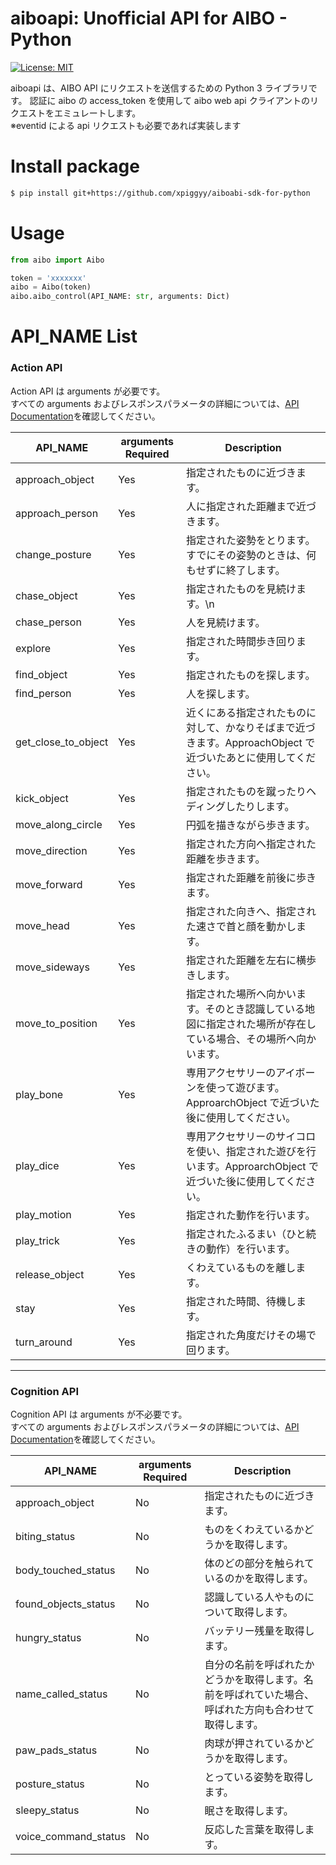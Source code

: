 # aiboapi: Unofficial API for AIBO - Python

[![License: MIT](https://img.shields.io/badge/License-MIT-green.svg)](https://opensource.org/licenses/MIT)

aiboapi は、AIBO API にリクエストを送信するための Python 3 ライブラリです。 認証に aibo の access_token を使用して aibo web api クライアントのリクエストをエミュレートします。<br>
※eventid による api リクエストも必要であれば実装します

# Install package

```sh
$ pip install git+https://github.com/xpiggyy/aiboabi-sdk-for-python
```

# Usage

```py
from aibo import Aibo

token = 'xxxxxxx'
aibo = Aibo(token)
aibo.aibo_control(API_NAME: str, arguments: Dict)
```

# API_NAME List

### Action API

Action API は arguments が必要です。<br>
すべての arguments およびレスポンスパラメータの詳細については、[API Documentation](https://developer.aibo.com/jp/docs#action-api)を確認してください。<br>

| API_NAME            | arguments Required | Description                                                                                                    |
| ------------------- | ------------------ | -------------------------------------------------------------------------------------------------------------- |
| approach_object     | Yes                | 指定されたものに近づきます。                                                                                   |
| approach_person     | Yes                | 人に指定された距離まで近づきます。                                                                             |
| change_posture      | Yes                | 指定された姿勢をとります。すでにその姿勢のときは、何もせずに終了します。                                       |
| chase_object        | Yes                | 指定されたものを見続けます。\n                                                                                 |
| chase_person        | Yes                | 人を見続けます。                                                                                               |
| explore             | Yes                | 指定された時間歩き回ります。                                                                                   |
| find_object         | Yes                | 指定されたものを探します。                                                                                     |
| find_person         | Yes                | 人を探します。                                                                                                 |
| get_close_to_object | Yes                | 近くにある指定されたものに対して、かなりそばまで近づきます。ApproachObject で近づいたあとに使用してください。  |
| kick_object         | Yes                | 指定されたものを蹴ったりヘディングしたりします。                                                               |
| move_along_circle   | Yes                | 円弧を描きながら歩きます。                                                                                     |
| move_direction      | Yes                | 指定された方向へ指定された距離を歩きます。                                                                     |
| move_forward        | Yes                | 指定された距離を前後に歩きます。                                                                               |
| move_head           | Yes                | 指定された向きへ、指定された速さで首と顔を動かします。                                                         |
| move_sideways       | Yes                | 指定された距離を左右に横歩きします。                                                                           |
| move_to_position    | Yes                | 指定された場所へ向かいます。そのとき認識している地図に指定された場所が存在している場合、その場所へ向かいます。 |
| play_bone           | Yes                | 専用アクセサリーのアイボーンを使って遊びます。ApproarchObject で近づいた後に使用してください。                 |
| play_dice           | Yes                | 専用アクセサリーのサイコロを使い、指定された遊びを行います。ApproarchObject で近づいた後に使用してください。   |
| play_motion         | Yes                | 指定された動作を行います。                                                                                     |
| play_trick          | Yes                | 指定されたふるまい（ひと続きの動作）を行います。                                                               |
| release_object      | Yes                | くわえているものを離します。                                                                                   |
| stay                | Yes                | 指定された時間、待機します。                                                                                   |
| turn_around         | Yes                | 指定された角度だけその場で回ります。                                                                           |

---

### Cognition API

Cognition API は arguments が不必要です。<br>
すべての arguments およびレスポンスパラメータの詳細については、[API Documentation](https://developer.aibo.com/jp/docs#action-api)を確認してください。<br>

| API_NAME             | arguments Required | Description                                                                                          |
| -------------------- | ------------------ | ---------------------------------------------------------------------------------------------------- |
| approach_object      | No                 | 指定されたものに近づきます。                                                                         |
| biting_status        | No                 | ものをくわえているかどうかを取得します。                                                             |
| body_touched_status  | No                 | 体のどの部分を触られているのかを取得します。                                                         |
| found_objects_status | No                 | 認識している人やものについて取得します。                                                             |
| hungry_status        | No                 | バッテリー残量を取得します。                                                                         |
| name_called_status   | No                 | 自分の名前を呼ばれたかどうかを取得します。名前を呼ばれていた場合、呼ばれた方向も合わせて取得します。 |
| paw_pads_status      | No                 | 肉球が押されているかどうかを取得します。                                                             |
| posture_status       | No                 | とっている姿勢を取得します。                                                                         |
| sleepy_status        | No                 | 眠さを取得します。                                                                                   |
| voice_command_status | No                 | 反応した言葉を取得します。                                                                           |
